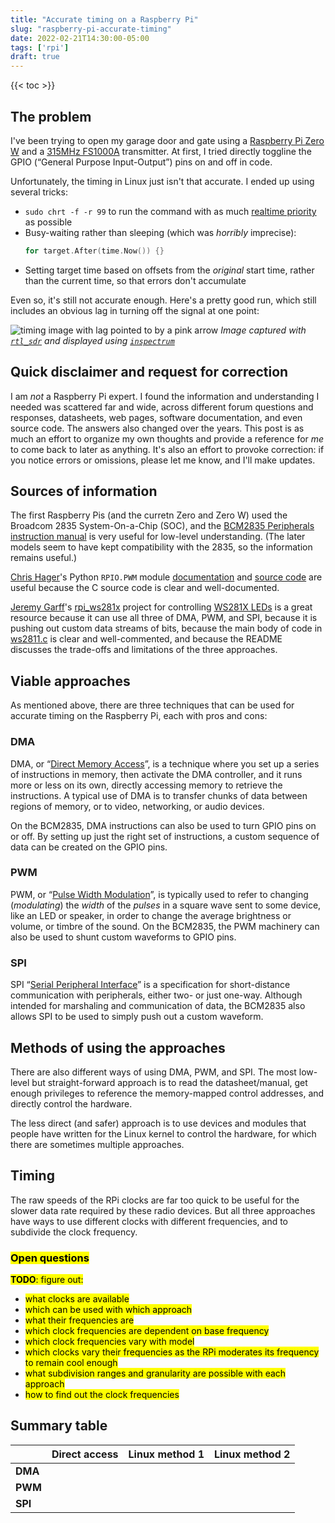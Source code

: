 ```yaml
---
title: "Accurate timing on a Raspberry Pi"
slug: "raspberry-pi-accurate-timing"
date: 2022-02-21T14:30:00-05:00
tags: ['rpi']
draft: true
---
```


{{< toc >}}

## The problem

I've been trying to open my garage door and gate using a [Raspberry Pi
Zero W](https://www.raspberrypi.com/products/raspberry-pi-zero-w/) and
a [315MHz FS1000A](https://www.google.com/search?q=315mhz+fs1000a)
transmitter. At first, I tried directly toggline the GPIO (“General
Purpose Input-Output”) pins on and off in code.

Unfortunately, the timing in Linux just isn't that accurate. I ended
up using several tricks:

* `sudo chrt -f -r 99` to run the command with as much [realtime
  priority](https://man7.org/linux/man-pages/man1/chrt.1.html) as
  possible
* Busy-waiting rather than sleeping (which was _horribly_ imprecise):
  ```go
  for target.After(time.Now()) {}
  ```
* Setting target time based on offsets from the _original_ start time,
  rather than the current time, so that errors don't accumulate

Even so, it's still not accurate enough. Here's a pretty good run,
which still includes an obvious lag in turning off the signal at one
point:

![timing image with lag pointed to by a pink arrow](/img/2022/capture-with-lag.png)
_Image captured with
[`rtl_sdr`](https://osmocom.org/projects/rtl-sdr/wiki/Rtl-sdr#Usage)
and displayed using [`inspectrum`](https://github.com/miek/inspectrum)_

## Quick disclaimer and request for correction

I am _not_ a Raspberry Pi expert. I found the information and
understanding I needed was scattered far and wide, across different
forum questions and responses, datasheets, web pages, software
documentation, and even source code. The answers also changed over the
years. This post is as much an effort to organize my own thoughts and
provide a reference for _me_ to come back to later as anything. It's
also an effort to provoke correction: if you notice errors or
omissions, please let me know, and I'll make updates.

## Sources of information

The first Raspberry Pis (and the curretn Zero and Zero W) used the
Broadcom 2835 System-On-a-Chip (SOC), and the [BCM2835 Peripherals
instruction
manual](https://www.raspberrypi.org/app/uploads/2012/02/BCM2835-ARM-Peripherals.pdf)
is very useful for low-level understanding. (The later models seem to
have kept compatibility with the 2835, so the information remains
useful.)

[Chris Hager](https://www.metachris.com/about/)'s Python `RPIO.PWM`
module [documentation](https://pythonhosted.org/RPIO/pwm_py.html) and
[source
code](https://github.com/metachris/RPIO/blob/master/source/c_pwm/pwm.c)
are useful because the C source code is clear and well-documented.

[Jeremy Garff](https://github.com/jgarff)'s
[rpi_ws281x](https://github.com/jgarff/rpi_ws281x) project for
controlling [WS281X LEDs](https://learn.watterott.com/kb/ws281x/) is a
great resource because it can use all three of DMA, PWM, and SPI,
because it is pushing out custom data streams of bits, because the
main body of code in
[ws2811.c](https://github.com/jgarff/rpi_ws281x/blob/master/ws2811.c)
is clear and well-commented, and because the README discusses the
trade-offs and limitations of the three approaches.

## Viable approaches

As mentioned above, there are three techniques that can be used for
accurate timing on the Raspberry Pi, each with pros and cons:

### DMA

DMA, or “[Direct Memory
Access](https://en.wikipedia.org/wiki/Direct_memory_access)”, is a
technique where you set up a series of instructions in memory, then
activate the DMA controller, and it runs more or less on its own,
directly accessing memory to retrieve the instructions. A typical use
of DMA is to transfer chunks of data between regions of memory, or to
video, networking, or audio devices.

On the BCM2835, DMA instructions can also be used to turn GPIO pins on
or off. By setting up just the right set of instructions, a custom
sequence of data can be created on the GPIO pins.

### PWM

PWM, or “[Pulse Width
Modulation](https://en.wikipedia.org/wiki/Pulse-width_modulation)”, is
typically used to refer to changing (_modulating_) the _width_ of the
_pulses_ in a square wave sent to some device, like an LED or speaker,
in order to change the average brightness or volume, or timbre of the
sound. On the BCM2835, the PWM machinery can also be used to shunt
custom waveforms to GPIO pins.

### SPI

SPI “[Serial Peripheral
Interface](https://en.wikipedia.org/wiki/Serial_Peripheral_Interface)”
is a specification for short-distance communication with peripherals,
either two- or just one-way. Although intended for marshaling and
communication of data, the BCM2835 also allows SPI to be used to
simply push out a custom waveform.

## Methods of using the approaches

There are also different ways of using DMA, PWM, and SPI. The most
low-level but straight-forward approach is to read the
datasheet/manual, get enough privileges to reference the memory-mapped
control addresses, and directly control the hardware.

The less direct (and safer) approach is to use devices and modules
that people have written for the Linux kernel to control the hardware,
for which there are sometimes multiple approaches.

## Timing

The raw speeds of the RPi clocks are far too quick to be useful for
the slower data rate required by these radio devices. But all three
approaches have ways to use different clocks with different
frequencies, and to subdivide the clock frequency.

### <mark>Open questions</mark>
<mark>**TODO**: figure out:</mark>
- <mark>what clocks are available</mark>
- <mark>which can be used with which approach</mark>
- <mark>what their frequencies are</mark>
- <mark>which clock frequencies are dependent on base frequency</mark>
- <mark>which clock frequencies vary with model</mark>
- <mark>which clocks vary their frequencies as the RPi moderates its frequency to remain cool enough</mark>
- <mark>what subdivision ranges and granularity are possible with each approach</mark>
- <mark>how to find out the clock frequencies</mark>

## Summary table

|         | Direct access | Linux method 1 | Linux method 2 |
|---------|---------------|----------------|----------------|
| **DMA** |               |                |                |
| **PWM** |               |                |                |
| **SPI** |               |                |                |
